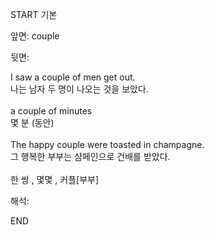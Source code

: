 START
기본

앞면:
couple


뒷면:
<div>I saw a couple of men get out. </div><div>나는 남자 두 명이 나오는 것을 보았다.</div><div><br></div><div><div>a couple of minutes </div><div>몇 분 (동안)</div></div><div><br></div><div><div>The happy couple were toasted in champagne. </div><div><div>그 행복한 부부는 샴페인으로 건배를 받았다.</div></div></div><div><br></div><div>한 쌍 , 몇몇 , 커플[부부]</div>


해석:
<!--ID: 1746614453683-->
END